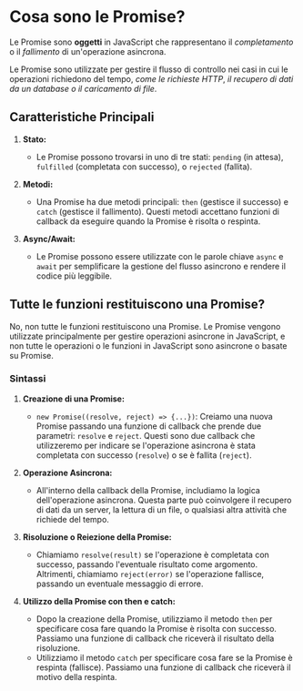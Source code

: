 
# Cosa sono le Promise?

Le Promise sono **oggetti** in JavaScript che rappresentano il *completamento* o il *fallimento* di un'operazione asincrona.

Le Promise sono utilizzate per gestire il flusso di controllo nei casi in cui le operazioni richiedono del tempo, *come le richieste HTTP*, *il recupero di dati da un database o il caricamento di file*.

## Caratteristiche Principali

1. **Stato:**

    - Le Promise possono trovarsi in uno di tre stati: `pending` (in attesa), `fulfilled` (completata con successo), o `rejected` (fallita).

2. **Metodi:**

    - Una Promise ha due metodi principali: `then` (gestisce il successo) e `catch` (gestisce il fallimento). Questi metodi accettano funzioni di callback da eseguire quando la Promise è risolta o respinta.

3. **Async/Await:**

    - Le Promise possono essere utilizzate con le parole chiave `async` e `await` per semplificare la gestione del flusso asincrono e rendere il codice più leggibile.

## Tutte le funzioni restituiscono una Promise?

No, non tutte le funzioni restituiscono una Promise. Le Promise vengono utilizzate principalmente per gestire operazioni asincrone in JavaScript, e non tutte le operazioni o le funzioni in JavaScript sono asincrone o basate su Promise.

### Sintassi

1. **Creazione di una Promise:**

    - `new Promise((resolve, reject) => {...})`: Creiamo una nuova Promise passando una funzione di callback che prende due parametri: `resolve` e `reject`. Questi sono due callback che utilizzeremo per indicare se l'operazione asincrona è stata completata con successo (`resolve`) o se è fallita (`reject`).
2. **Operazione Asincrona:**

    - All'interno della callback della Promise, includiamo la logica dell'operazione asincrona. Questa parte può coinvolgere il recupero di dati da un server, la lettura di un file, o qualsiasi altra attività che richiede del tempo.
3. **Risoluzione o Reiezione della Promise:**

    - Chiamiamo `resolve(result)` se l'operazione è completata con successo, passando l'eventuale risultato come argomento. Altrimenti, chiamiamo `reject(error)` se l'operazione fallisce, passando un eventuale messaggio di errore.

4. **Utilizzo della Promise con then e catch:**

    - Dopo la creazione della Promise, utilizziamo il metodo `then` per specificare cosa fare quando la Promise è risolta con successo. Passiamo una funzione di callback che riceverà il risultato della risoluzione.
    - Utilizziamo il metodo `catch` per specificare cosa fare se la Promise è respinta (fallisce). Passiamo una funzione di callback che riceverà il motivo della respinta.
